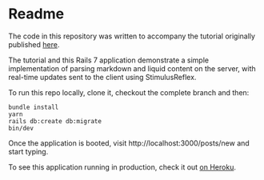 # Readme

The code in this repository was written to accompany the tutorial originally published [here](https://www.colby.so/posts/real-time-previews-with-stimulus-reflex).

The tutorial and this Rails 7 application demonstrate a simple implementation of parsing markdown and liquid content on the server, with real-time updates sent to the client using StimulusReflex.

To run this repo locally, clone it, checkout the complete branch and then:
```
bundle install
yarn
rails db:create db:migrate
bin/dev
```
Once the application is booted, visit http://localhost:3000/posts/new and start typing.

To see this application running in production, check it out [on Heroku](https://post-previewer-md.herokuapp.com/).

